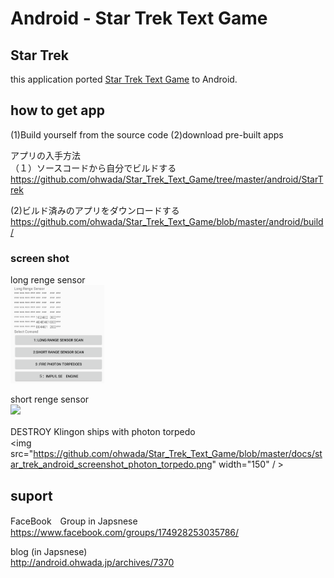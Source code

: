 # Android - Star Trek Text Game

## Star Trek<br/>
this application ported [Star Trek Text Game](https://en.wikipedia.org/wiki/Star_Trek_(text_game)) to Android.

## how to get app <br/> 
(1)Build yourself from the source code
(2)download pre-built apps

アプリの入手方法 <br/>
（１）ソースコードから自分でビルドする <br/>
https://github.com/ohwada/Star_Trek_Text_Game/tree/master/android/StarTrek

(2)ビルド済みのアプリをダウンロードする
https://github.com/ohwada/Star_Trek_Text_Game/blob/master/android/build/

### screen shot <br/>
long renge sensor <br/>
<img src="https://github.com/ohwada/Star_Trek_Text_Game/blob/master/docs/star_trek_android_screenshot_long_renge_sensor.png" width="150"  /> <br/>

short renge sensor <br/>
<img src="https://github.com/ohwada/Star_Trek_Text_Game/blob/master/docs/star_trek_android_screenshot_lshort_renge_sensor.png" width="150"  /> <br/>

DESTROY Klingon ships with photon torpedo　<br/>
<img src="https://github.com/ohwada/Star_Trek_Text_Game/blob/master/docs/star_trek_android_screenshot_photon_torpedo.png" width="150"  / > <br/>



## suport <br/>
FaceBook　Group in Japsnese <br/>
https://www.facebook.com/groups/174928253035786/


blog (in Japsnese) <br/>
http://android.ohwada.jp/archives/7370 <br/>